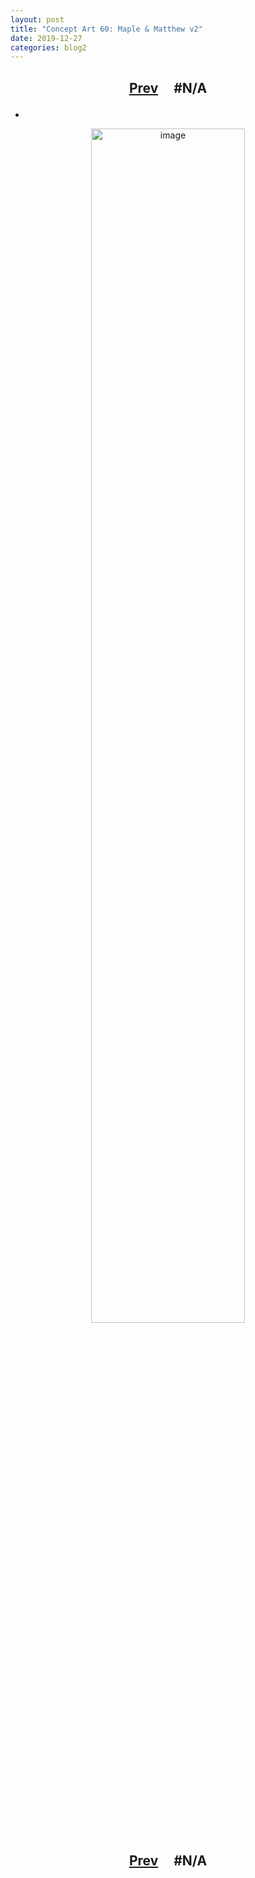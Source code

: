 ```yaml
---
layout: post
title: "Concept Art 60: Maple & Matthew v2"
date: 2019-12-27
categories: blog2
---
```


<h2>
  <p style="text-align:center;">
    <a href="/wingsofthechorus/archive/2019/12/18/conceptart59">Prev</a>
    &nbsp;&nbsp;&nbsp;
#N/A
  </p>
</h2>

-

<p style="text-align:center;">
  <img src="/wingsofthechorus/images/conceptart/ca60.png" width="70%" alt="image"/>
</p>

<h2>
  <p style="text-align:center;">
    <a href="/wingsofthechorus/archive/2019/12/18/conceptart59">Prev</a>
    &nbsp;&nbsp;&nbsp;
#N/A
  </p>
</h2>
